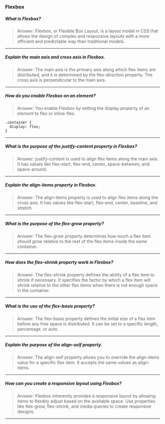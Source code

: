 ### Flexbox
##### What is Flexbox?
> Answer: Flexbox, or Flexible Box Layout, is a layout model in CSS that allows the design of complex and responsive layouts with a more efficient and predictable way than traditional models.
---
##### Explain the main axis and cross axis in Flexbox.
> Answer: The main axis is the primary axis along which flex items are distributed, and it is determined by the flex-direction property. The cross axis is perpendicular to the main axis.
---
##### How do you enable Flexbox on an element?
> Answer: You enable Flexbox by setting the display property of an element to flex or inline-flex.
```
.container {
  display: flex;
}
```
---
##### What is the purpose of the justify-content property in Flexbox?
> Answer: justify-content is used to align flex items along the main axis. It has values like flex-start, flex-end, center, space-between, and space-around.
---
##### Explain the align-items property in Flexbox.
> Answer: The align-items property is used to align flex items along the cross axis. It has values like flex-start, flex-end, center, baseline, and stretch.
---
##### What is the purpose of the flex-grow property?
> Answer: The flex-grow property determines how much a flex item should grow relative to the rest of the flex items inside the same container.
---
##### How does the flex-shrink property work in Flexbox?
> Answer: The flex-shrink property defines the ability of a flex item to shrink if necessary. It specifies the factor by which a flex item will shrink relative to the other flex items when there is not enough space in the container.
---
##### What is the use of the flex-basis property?
> Answer: The flex-basis property defines the initial size of a flex item before any free space is distributed. It can be set to a specific length, percentage, or auto.
---
##### Explain the purpose of the align-self property.
> Answer: The align-self property allows you to override the align-items value for a specific flex item. It accepts the same values as align-items.
---
##### How can you create a responsive layout using Flexbox?
> Answer: Flexbox inherently provides a responsive layout by allowing items to flexibly adjust based on the available space. Use properties like flex-grow, flex-shrink, and media queries to create responsive designs.
---


